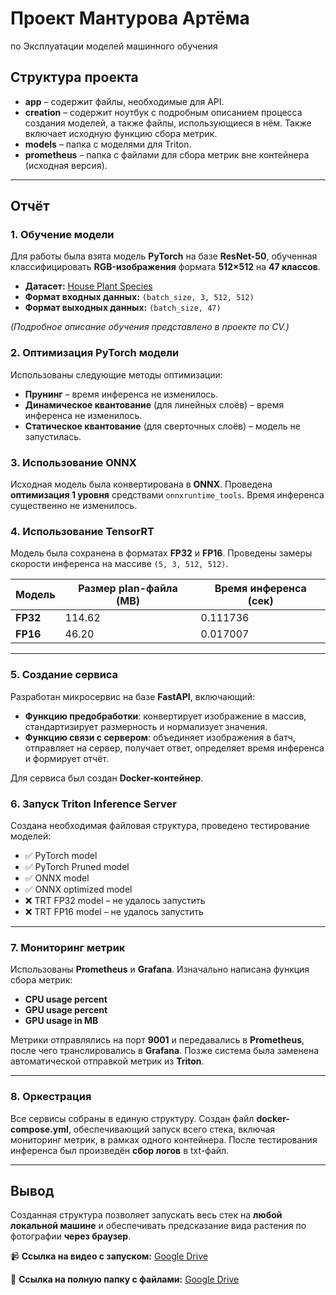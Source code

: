 # Проект Мантурова Артёма

по Эксплуатации моделей машинного обучения

## Структура проекта

- **app** – содержит файлы, необходимые для API.
- **creation** – содержит ноутбук с подробным описанием процесса создания моделей, а также файлы, использующиеся в нём. Также включает исходную функцию сбора метрик.
- **models** – папка с моделями для Triton.
- **prometheus** – папка с файлами для сбора метрик вне контейнера (исходная версия).

---

## Отчёт

### 1. Обучение модели

Для работы была взята модель **PyTorch** на базе **ResNet-50**, обученная классифицировать **RGB-изображения** формата **512×512** на **47 классов**.

- **Датасет:** [House Plant Species](https://kaggle.com/datasets/kacpergregorowicz/house-plant-species)
- **Формат входных данных:** `(batch_size, 3, 512, 512)`
- **Формат выходных данных:** `(batch_size, 47)`

_(Подробное описание обучения представлено в проекте по CV.)_

### 2. Оптимизация PyTorch модели

Использованы следующие методы оптимизации:

- **Прунинг** – время инференса не изменилось.
- **Динамическое квантование** (для линейных слоёв) – время инференса не изменилось.
- **Статическое квантование** (для сверточных слоёв) – модель не запустилась.

### 3. Использование ONNX

Исходная модель была конвертирована в **ONNX**. Проведена **оптимизация 1 уровня** средствами `onnxruntime_tools`. Время инференса существенно не изменилось.

### 4. Использование TensorRT

Модель была сохранена в форматах **FP32** и **FP16**. Проведены замеры скорости инференса на массиве `(5, 3, 512, 512)`.

| Модель  | Размер plan-файла (MB) | Время инференса (сек) |
|---------|----------------------|------------------|
| **FP32** | 114.62 | 0.111736 |
| **FP16** | 46.20  | 0.017007  |

---

### 5. Создание сервиса

Разработан микросервис на базе **FastAPI**, включающий:

- **Функцию предобработки**: конвертирует изображение в массив, стандартизирует размерность и нормализует значения.
- **Функцию связи с сервером**: объединяет изображения в батч, отправляет на сервер, получает ответ, определяет время инференса и формирует отчёт.

Для сервиса был создан **Docker-контейнер**.

### 6. Запуск Triton Inference Server

Создана необходимая файловая структура, проведено тестирование моделей:

- ✅ PyTorch model
- ✅ PyTorch Pruned model
- ✅ ONNX model
- ✅ ONNX optimized model
- ❌ TRT FP32 model – не удалось запустить
- ❌ TRT FP16 model – не удалось запустить

---

### 7. Мониторинг метрик

Использованы **Prometheus** и **Grafana**. Изначально написана функция сбора метрик:

- **CPU usage percent**
- **GPU usage percent**
- **GPU usage in MB**

Метрики отправлялись на порт **9001** и передавались в **Prometheus**, после чего транслировались в **Grafana**. Позже система была заменена автоматической отправкой метрик из **Triton**.

---

### 8. Оркестрация

Все сервисы собраны в единую структуру. Создан файл **docker-compose.yml**, обеспечивающий запуск всего стека, включая мониторинг метрик, в рамках одного контейнера. После тестирования инференса был произведён **сбор логов** в txt-файл.

---

## Вывод

Созданная структура позволяет запускать весь стек на **любой локальной машине** и обеспечивать предсказание вида растения по фотографии **через браузер**.

📹 **Ссылка на видео с запуском:** [Google Drive](https://drive.google.com/file/d/1pb2FsATV2pe3YZc2oFmngP2RWmCPQWE8/view?usp=sharing)

📁 **Ссылка на полную папку с файлами:** [Google Drive](https://drive.google.com/drive/folders/1wa91wilWs8F1KkYWw-NuWPVjbZFFpoX4?usp=sharing)
